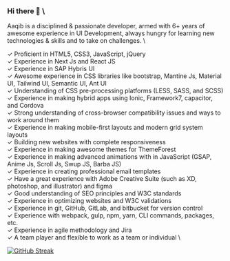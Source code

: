 ### Hi there 👋 \

Aaqib is a disciplined & passionate developer, armed with 6+ years of awesome experience in UI Development, always hungry for learning new technologies & skills and to take on challenges. \

✓   Proficient in HTML5, CSS3, JavaScript, jQuery \
✓   Experience in Next Js and React JS \
✓   Experience in SAP Hybris UI \
✓   Awesome experience in CSS libraries like bootstrap, Mantine Js, Material UI, Tailwind UI, Semantic UI, Ant UI \
✓   Understanding of CSS pre-processing platforms (LESS, SASS, and SCSS) \
✓   Experience in making hybrid apps using Ionic, Framework7, capacitor, and Cordova \
✓   Strong understanding of cross-browser compatibility issues and ways to work around them \
✓   Experience in making mobile-first layouts and modern grid system layouts \
✓   Building new websites with complete responsiveness \
✓   Experience in making awesome themes for ThemeForest \
✓   Experience in making advanced animations with in JavaScript (GSAP, Anime Js, Scroll Js, Swup JS, Barba JS) \
✓   Experience in creating professional email templates \
✓   Have a great experience with Adobe Creative Suite (such as XD, photoshop, and illustrator) and figma \
✓   Good understanding of SEO principles and W3C standards \
✓   Experience in optimizing websites and W3C validations \
✓   Experience in git, GitHub, GitLab, and bitbucket for version control \
✓   Experience with webpack, gulp, npm, yarn, CLI commands, packages, etc. \
✓   Experience in agile methodology and Jira \
✓   A team player and flexible to work as a team or individual \

[![GitHub Streak](https://streak-stats.demolab.com?user=aaqib-javed&theme=dark)](https://git.io/streak-stats)
